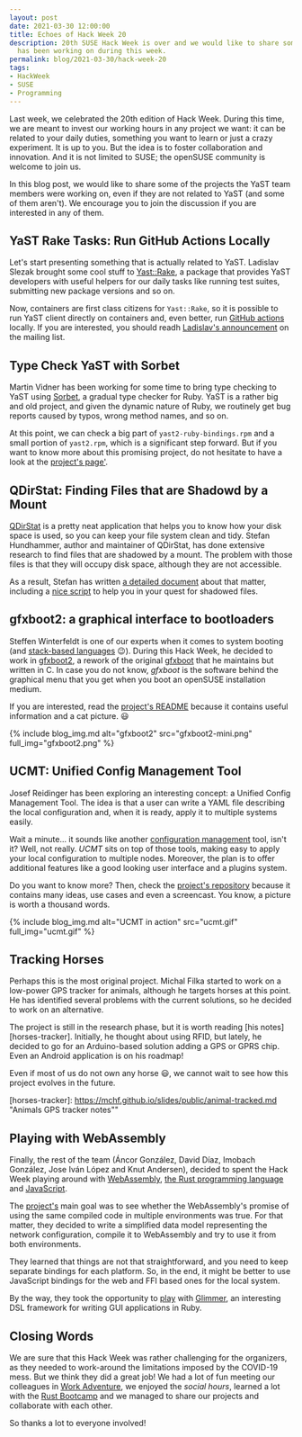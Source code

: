 ```yaml
---
layout: post
date: 2021-03-30 12:00:00
title: Echoes of Hack Week 20
description: 20th SUSE Hack Week is over and we would like to share some of the projects our team
  has been working on during this week.
permalink: blog/2021-03-30/hack-week-20
tags:
- HackWeek
- SUSE
- Programming
---
```


Last week, we celebrated the 20th edition of Hack Week. During this time, we are meant to invest our
working hours in any project we want: it can be related to your daily duties, something you want to
learn or just a crazy experiment. It is up to you. But the idea is to foster collaboration and
innovation. And it is not limited to SUSE; the openSUSE community is welcome to join us.

In this blog post, we would like to share some of the projects the YaST team members were working
on, even if they are not related to YaST (and some of them aren't). We encourage you to join the
discussion if you are interested in any of them.

## YaST Rake Tasks: Run GitHub Actions Locally

Let's start presenting something that is actually related to YaST. Ladislav Slezak brought some cool
stuff to [Yast::Rake][yast-rake], a package that provides YaST developers with useful helpers for
our daily tasks like running test suites, submitting new package versions and so on.

Now, containers are first class citizens for `Yast::Rake`, so it is possible to run YaST client
directly on containers and, even better, run [GitHub actions][github-actions] locally. If you are
interested, you should readh [Ladislav's announcement][yast-rake-announcement] on the mailing list.

[yast-rake]: https://github.com/yast/yast-rake/ "Yast::Rake"
[yast-rake-announcement]: https://lists.opensuse.org/archives/list/yast-devel@lists.opensuse.org/thread/UI5Q7STQ5DTUVT34JEL647ZPQP2H6UOK/
                          "Yast::Rake Changes Announcement"
[github-actions]: https://github.com/features/actions "GitHub Actions"

## Type Check YaST with Sorbet

Martin Vidner has been working for some time to bring type checking to YaST using [Sorbet][sorbet],
a gradual type checker for Ruby. YaST is a rather big and old project, and given the dynamic nature
of Ruby, we routinely get bug reports caused by typos, wrong method names, and so on.

At this point, we can check a big part of `yast2-ruby-bindings.rpm` and a small portion of
`yast2.rpm`, which is a significant step forward. But if you want to know more about this promising
project, do not hesitate to have a look at the [project's page'][sorbet-yast].

[sorbet]: https://sorbet.org/ "Sorbet"
[sorbet-yast]: https://hackweek.suse.com/20/projects/type-check-yast-with-sorbet "Type Check YaST with Sorbet"

## QDirStat: Finding Files that are Shadowd by a Mount

[QDirStat][qdirstat] is a pretty neat application that helps you to know how your disk space is
used, so you can keep your file system clean and tidy. Stefan Hundhammer, author and maintainer of
QDirStat, has done extensive research to find files that are shadowed by a mount. The problem with
those files is that they will occupy disk space, although they are not accessible.

As a result, Stefan has written [a detailed document][shadowed-doc] about that matter, including a
[nice script][shadowed-script] to help you in your quest for shadowed files.

[QDirStat]: https://github.com/shundhammer/qdirstat "QDirStat Repository"
[shadowed-doc]: https://github.com/shundhammer/qdirstat/blob/master/doc/Shadowed-by-Mount.md
"Shadowed by Mount"
[shadowed-script]: https://github.com/shundhammer/qdirstat/blob/2e78d47b10cf2157217bb015f63284de3c915a53/scripts/shadowed/unshadow-mount-points
"Script to Find Shadowed Files"

## gfxboot2: a graphical interface to bootloaders

Steffen Winterfeldt is one of our experts when it comes to system booting (and [stack-based
languages][stack] :wink:). During this Hack Week, he decided to work in [gfxboot2][gfxboot2], a
rework of the original [gfxboot](https://github.com/openSUSE/gfxboot) that he maintains but written
in C. In case you do not know, *gfxboot* is the software behind the graphical menu that you get when
you boot an openSUSE installation medium.

If you are interested, read the [project's README][gfxboot2-readme] because it contains useful
information and a cat picture. :smiley:

{% include blog_img.md alt="gfxboot2" src="gfxboot2-mini.png" full_img="gfxboot2.png" %}

[gfxboot2]: https://github.com/wfeldt/gfxboot2
[gfxboot]: https://github.com/openSUSE/gfxboot
[stack]: https://en.wikipedia.org/wiki/Stack-oriented_programming
[gfxboot2-readme]: https://github.com/wfeldt/gfxboot2/blob/main/README.adoc

## UCMT: Unified Config Management Tool

Josef Reidinger has been exploring an interesting concept: a Unified Config Management Tool. The
idea is that a user can write a YAML file describing the local configuration and, when it is ready,
apply it to multiple systems easily.

Wait a minute... it sounds like another [configuration management][scm] tool, isn't it? Well, not
really.  *UCMT* sits on top of those tools, making easy to apply your local configuration to
multiple nodes.  Moreover, the plan is to offer additional features like a good looking user
interface and a plugins system.

Do you want to know more? Then, check the [project's repository][ucmt] because it contains many
ideas, use cases and even a screencast. You know, a picture is worth a thousand words.

{% include blog_img.md alt="UCMT in action" src="ucmt.gif" full_img="ucmt.gif" %}

[scm]: https://en.wikipedia.org/wiki/Software_configuration_management "Software Configuration Management"
[ucmt]: https://github.com/jreidinger/ucmt "UCMT Repository"

## Tracking Horses

Perhaps this is the most original project. Michal Filka started to work on a low-power GPS tracker
for animals, although he targets horses at this point. He has identified several problems with
the current solutions, so he decided to work on an alternative.

The project is still in the research phase, but it is worth reading [his notes][horses-tracker].
Initially, he thought about using RFID, but lately, he decided to go for an Arduino-based solution
adding a GPS or GPRS chip. Even an Android application is on his roadmap!

Even if most of us do not own any horse :smiley:, we cannot wait to see how this project evolves in
the future.

[horses-tracker]: https://mchf.github.io/slides/public/animal-tracked.md "Animals GPS tracker notes""

## Playing with WebAssembly

Finally, the rest of the team (Áncor González, David Díaz, Imobach González, Jose Iván López and
Knut Andersen), decided to spent the Hack Week playing around with [WebAssembly][wasm], [the Rust
programming language][rust] and [JavaScript][javascript].

The [project's][wasm-project] main goal was to see whether the WebAssembly's promise of using
the same compiled code in multiple environments was true. For that matter, they decided to write a
simplified data model representing the network configuration, compile it to WebAssembly and try to
use it from both environments.

They learned that things are not that straightforward, and you need to keep separate bindings for
each platform. So, in the end, it might be better to use JavaScript bindings for the web and FFI
based ones for the local system.

By the way, they took the opportunity to [play][y3network-ui] with [Glimmer][glimmer], an
interesting DSL framework for writing GUI applications in Ruby.

[wasm]: https://webassembly.org/ "WebAssembly"
[rust]: https://rust-lang.org/ "Rust Programming Language"
[javascript]: https://developer.mozilla.org/en-US/docs/Web/javascript "MDN Web Docs: JavaScript"
[wasm-project]: https://hackweek.suse.com/20/projects/sharing-logic-between-desktop-and-web-based-applications-through-wasm
                "Sharing Logic Between Desktop and Web-Based Applications through WASM"
[y3network]: https://gitlab.com/imobachgs/y3network "Y3Network Repository"
[y3network-ui]: https://github.com/ancorgs/y3network-ruby-ui "Y3Network Ruby UI Experiments"
[glimmer]: https://github.com/AndyObtiva/glimmer "Glimmer"

## Closing Words

We are sure that this Hack Week was rather challenging for the organizers, as they needed to
work-around the limitations imposed by the COVID-19 mess. But we think they did a great job! We had
a lot of fun meeting our colleagues in [Work Adventure][workadventure], we enjoyed the *social
hours*, learned a lot with the [Rust Bootcamp][rust-bootcamp] and we managed to share our projects and collaborate with each other.

So thanks a lot to everyone involved!

[workadventure]: https://workadventu.re/
[rust-bootcamp]: https://hackweek.suse.com/20/projects/rust-bootcamp
